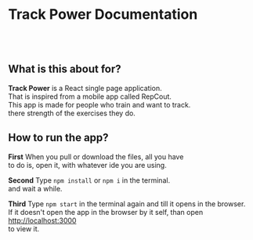 # Track Power Documentation
<br />
<br />

## What is this about for?

**Track Power** is a React single page application. \
That is inspired from a mobile app called RepCout. \
This app is made for people who train and want to track.\
there strength of the exercises they do.

## How to run the app?

**First** When you pull or download the files, all you have \
to do is, open it, with whatever ide you are using.

**Second** Type `npm install` or `npm i` in the terminal. \
and wait a while.

**Third** Type `npm start` in the terminal again and till it opens in the browser. \
If it doesn't open the app in the browser by it self, than open [http://localhost:3000](http://localhost:3000) \
to view it.


